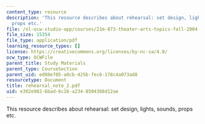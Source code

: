 ```yaml
---
content_type: resource
description: 'This resource describes about rehearsal: set design, lights, sounds,
  props etc.'
file: /ol-ocw-studio-app/courses/21m-873-theater-arts-topics-fall-2004-january-iap-2005/e302e9826bad6c16a2348504388d12ae_rehearsal_note_2.pdf
file_size: 15354
file_type: application/pdf
learning_resource_types: []
license: https://creativecommons.org/licenses/by-nc-sa/4.0/
ocw_type: OCWFile
parent_title: Study Materials
parent_type: CourseSection
parent_uid: ed08e705-a0cb-425b-fec6-178c4a073ad8
resourcetype: Document
title: rehearsal_note_2.pdf
uid: e302e982-6bad-6c16-a234-8504388d12ae
---
```

This resource describes about rehearsal: set design, lights, sounds, props etc.